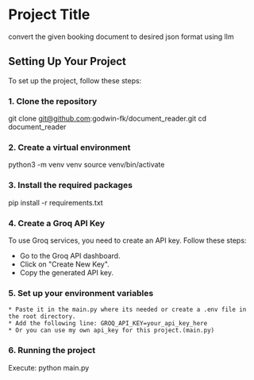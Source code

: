 # Project Title

convert the given booking document to desired json format using llm

## Setting Up Your Project

To set up the project, follow these steps:

### 1. Clone the repository

git clone git@github.com:godwin-fk/document_reader.git
cd document_reader

### 2. Create a virtual environment

python3 -m venv venv
source venv/bin/activate

### 3. Install the required packages

pip install -r requirements.txt

### 4. Create a Groq API Key

To use Groq services, you need to create an API key. Follow these steps:

- Go to the Groq API dashboard.
- Click on "Create New Key".
- Copy the generated API key.

### 5. Set up your environment variables

    * Paste it in the main.py where its needed or create a .env file in the root directory.
    * Add the following line: GROQ_API_KEY=your_api_key_here
    * Or you can use my own api_key for this project.(main.py)

### 6. Running the project

Execute:
python main.py
